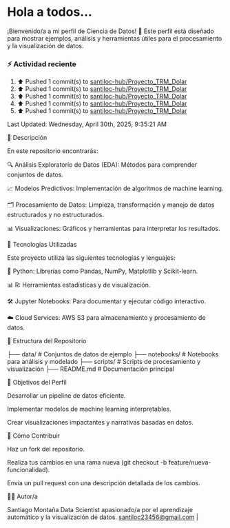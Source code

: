 # Hola a todos...
¡Bienvenido/a a mi perfil de Ciencia de Datos! 🚀 Este perfil está diseñado para mostrar ejemplos, análisis y herramientas útiles para el procesamiento y la visualización de datos.
### ⚡ Actividad reciente

<!--RECENT_ACTIVITY:start-->
1. ⬆️ Pushed 1 commit(s) to [santiloc-hub/Proyecto_TRM_Dolar](https://github.com/santiloc-hub/Proyecto_TRM_Dolar)<br>
2. ⬆️ Pushed 1 commit(s) to [santiloc-hub/Proyecto_TRM_Dolar](https://github.com/santiloc-hub/Proyecto_TRM_Dolar)<br>
3. ⬆️ Pushed 1 commit(s) to [santiloc-hub/Proyecto_TRM_Dolar](https://github.com/santiloc-hub/Proyecto_TRM_Dolar)<br>
4. ⬆️ Pushed 1 commit(s) to [santiloc-hub/Proyecto_TRM_Dolar](https://github.com/santiloc-hub/Proyecto_TRM_Dolar)<br>
5. ⬆️ Pushed 1 commit(s) to [santiloc-hub/Proyecto_TRM_Dolar](https://github.com/santiloc-hub/Proyecto_TRM_Dolar)<br>
<!--RECENT_ACTIVITY:end-->
<!--RECENT_ACTIVITY:last_update-->
Last Updated: Wednesday, April 30th, 2025, 9:35:21 AM
<!--RECENT_ACTIVITY:last_update_end-->



📌 Descripción

En este repositorio encontrarás:

🔍 Análisis Exploratorio de Datos (EDA): Métodos para comprender conjuntos de datos.

📈 Modelos Predictivos: Implementación de algoritmos de machine learning.

🗂️ Procesamiento de Datos: Limpieza, transformación y manejo de datos estructurados y no estructurados.

📊 Visualizaciones: Gráficos y herramientas para interpretar los resultados.

🚀 Tecnologías Utilizadas

Este proyecto utiliza las siguientes tecnologías y lenguajes:

🐍 Python: Librerías como Pandas, NumPy, Matplotlib y Scikit-learn.

📊 R: Herramientas estadísticas y de visualización.

🛠️ Jupyter Notebooks: Para documentar y ejecutar código interactivo.

☁️ Cloud Services: AWS S3 para almacenamiento y procesamiento de datos.

📁 Estructura del Repositorio

├── data/                # Conjuntos de datos de ejemplo
├── notebooks/           # Notebooks para análisis y modelado
├── scripts/             # Scripts de procesamiento y visualización
├── README.md            # Documentación principal

🎯 Objetivos del Perfil

Desarrollar un pipeline de datos eficiente.

Implementar modelos de machine learning interpretables.

Crear visualizaciones impactantes y narrativas basadas en datos.

📝 Cómo Contribuir

Haz un fork del repositorio.

Realiza tus cambios en una rama nueva (git checkout -b feature/nueva-funcionalidad).

Envía un pull request con una descripción detallada de los cambios.

👩‍💻 Autor/a

Santiago Montaña Data Scientist apasionado/a por el aprendizaje automático y la visualización de datos.
santiloc23456@gmail.com | 
